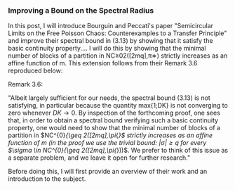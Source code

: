 ### Improving a Bound on the Spectral Radius


In this post, I will introduce Bourguin and Peccati's paper "Semicircular Limits on the Free Poisson Chaos: Counterexamples to a Transfer Principle" and improve their spectral bound in (3.13) by showing that it satisfy the basic continuity property.... I will do this by showing that the minimal number of blocks of a partition in NC≥02([2mq],π∗) strictly increases as an affine function of m. This extension follows from their Remark 3.6 reproduced below: 


Remark 3.6:

"Albeit largely sufficient for our needs, the spectral bound (3.13) is not satisfying, in particular because the quantity max{1;DK} is not converging to zero whenever $DK \rightarrow 0$. By inspection of the forthcoming proof, one sees that, in order to obtain a spectral bound verifying such a basic continuity property, one would need to show that the minimal number of blocks of a partition in $NC^{0}_{\geq 2([2mq],\pi_{*}$ strictly increases as an affine function of m (in the proof we use the trivial bound: $|\sigma| \geq q$ for every $\sigma \in  NC^{0}_{\geq 2([2mq],\pi_{*}))$. We prefer to think of this issue as a separate problem, and we leave it open for further research."


Before doing this, I will first provide an overview of their work and an introduction to the subject.



















































